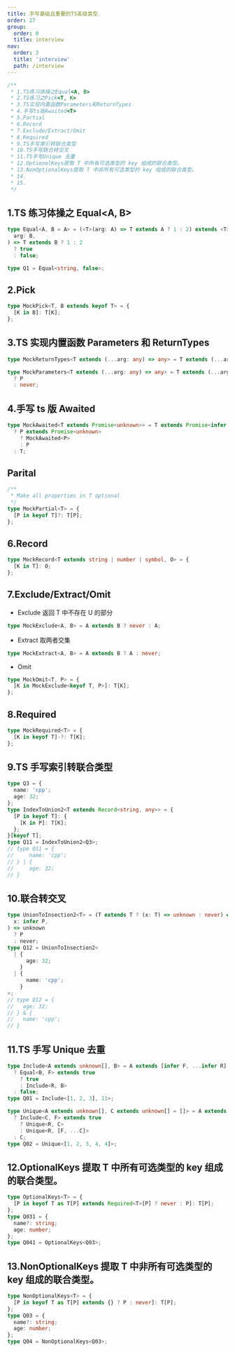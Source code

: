 ```yaml
---
title: 手写基础且重要的TS高级类型
order: 27
group:
  order: 0
  title: interview
nav:
  order: 3
  title: 'interview'
  path: /interview
---
```


```ts
/**
 * 1.TS练习体操之Equal<A, B>
 * 2.TS练习之Pick<T, K>
 * 3.TS实现内置函数Parameters和ReturnTypes
 * 4.手写ts版Awaited<T>
 * 5.Partial
 * 6.Record
 * 7.Exclude/Extract/Omit
 * 8.Required
 * 9.TS手写索引转联合类型
 * 10.TS手写联合转交叉
 * 11.TS手写Unique 去重
 * 12.OptionalKeys提取 T 中所有可选类型的 key 组成的联合类型。
 * 13.NonOptionalKeys提取 T 中非所有可选类型的 key 组成的联合类型。
 * 14.
 * 15.
 */
```

## 1.TS 练习体操之 Equal<A, B>

```ts
type Equal<A, B = A> = (<T>(arg: A) => T extends A ? 1 : 2) extends <T>(
  arg: B,
) => T extends B ? 1 : 2
  ? true
  : false;

type Q1 = Equal<string, false>;
```

## 2.Pick

```ts
type MockPick<T, B extends keyof T> = {
  [K in B]: T[K];
};
```

## 3.TS 实现内置函数 Parameters 和 ReturnTypes

```ts
type MockReturnTypes<T extends (...arg: any) => any> = T extends (...arg: any) => infer R ? R : any;

type MockParameters<T extends (...arg: any) => any> = T extends (...arg: infer P) => any
  ? P
  : never;
```

## 4.手写 ts 版 Awaited

```ts
type MockAwaited<T extends Promise<unknown>> = T extends Promise<infer P>
  ? P extends Promise<unknown>
    ? MockAwaited<P>
    : P
  : T;
```

## Parital

```ts
/**
 * Make all properties in T optional
 */
type MockPartial<T> = {
  [P in keyof T]?: T[P];
};
```

## 6.Record

```ts
type MockRecord<T extends string | number | symbol, O> = {
  [K in T]: O;
};
```

## 7.Exclude/Extract/Omit

- Exclude 返回 T 中不存在 U 的部分

```ts
type MockExclude<A, B> = A extends B ? never : A;
```

- Extract 取两者交集

```ts
type MockExtract<A, B> = A extends B ? A : never;
```

- Omit

```ts
type MockOmit<T, P> = {
  [K in MockExclude<keyof T, P>]: T[K];
};
```

## 8.Required

```ts
type MockRequired<T> = {
  [K in keyof T]-?: T[K];
};
```

## 9.TS 手写索引转联合类型

```ts
type Q3 = {
  name: 'cpp';
  age: 32;
};
type IndexToUnion2<T extends Record<string, any>> = {
  [P in keyof T]: {
    [K in P]: T[K];
  };
}[keyof T];
type Q11 = IndexToUnion2<Q3>;
// type Q11 = {
//     name: 'cpp';
// } | {
//     age: 32;
// }
```

## 10.联合转交叉

```ts
type UnionToInsection2<T> = (T extends T ? (x: T) => unknown : never) extends (
  x: infer P,
) => unknown
  ? P
  : never;
type Q12 = UnionToInsection2<
  | {
      age: 32;
    }
  | {
      name: 'cpp';
    }
>;
// type Q12 = {
//   age: 32;
// } & {
//   name: 'cpp';
// }
```

## 11.TS 手写 Unique 去重

```ts
type Include<A extends unknown[], B> = A extends [infer F, ...infer R]
  ? Equal<B, F> extends true
    ? true
    : Include<R, B>
  : false;
type Q01 = Include<[1, 2, 3], 11>;

type Unique<A extends unknown[], C extends unknown[] = []> = A extends [infer F, ...infer R]
  ? Include<C, F> extends true
    ? Unique<R, C>
    : Unique<R, [F, ...C]>
  : C;
type Q02 = Unique<[1, 2, 3, 4, 4]>;
```

## 12.OptionalKeys 提取 T 中所有可选类型的 key 组成的联合类型。

```ts
type OptionalKeys<T> = {
  [P in keyof T as T[P] extends Required<T>[P] ? never : P]: T[P];
};
type Q031 = {
  name?: string;
  age: number;
};
type Q041 = OptionalKeys<Q03>;
```

## 13.NonOptionalKeys 提取 T 中非所有可选类型的 key 组成的联合类型。

```ts
type NonOptionalKeys<T> = {
  [P in keyof T as T[P] extends {} ? P : never]: T[P];
};
type Q03 = {
  name?: string;
  age: number;
};
type Q04 = NonOptionalKeys<Q03>;
```
